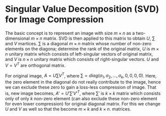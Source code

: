 # Singular Value Decomposition (SVD) for Image Compression

The basic concept is to represent an image with size $m \times n$ as a two-dimensional $m \times n$ matrix. SVD is then applied to this matrix to obtain $U$, $\sum$ and $V$ martices. $\sum$ is a diagonal $m \times n$ matrix whose number of non-zero elements on the diagona; determine the rank of the original matrix, $U$ is $m \times n$ unitary matrix which consists of left-singular vectors of original matrix, and $V$ is $n \times n$ unitary matrix which consists of right-singular vectors. $U$ and $V = V^{T}$ are orthogonal matrix.

For original image, $A = U \sum V^{T}$, where $\sum = diag(\sigma_{1}, \sigma_{2}, ..., \sigma_{k}, 0,0,0,0)$. Here, the zero element in the diagonal do not really contribute to the image, hence we can exclude these zero to gain a loss-less compression of image. That is, new image becomes, $A' = U' {\sum}' V'^{T}$, where ${\sum}'$ is $k \times k$ matrix which consists only of only $k$ non-zero element (can also exclude these non-zero element for even lower compression) for original diagonal matrix. For this we change $U$ and $V$ as well so that the become $m \times k$ and $k \times n$. matrices. 
